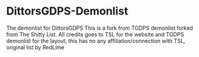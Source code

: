 # DittorsGDPS-Demonlist
The demonlist for DittorsGDPS
This is a fork from TGDPS demonlist forked from The Shitty List.
All credits goes to TSL for the website and TGDPS demonlist for the layout, this has no any affiliation/connection with TSL, original list by RedLime
